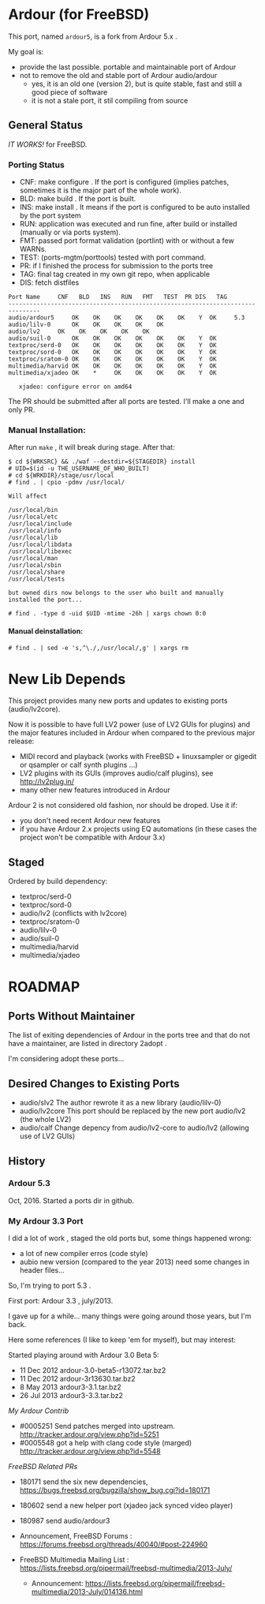 # Ardour (for FreeBSD)

This port, named `ardour5`, is a fork from Ardour 5.x . 

My goal is:

- provide the last possible. portable and maintainable port of Ardour
- not to remove the old and stable port of Ardour audio/ardour
   - yes, it is an old one (version 2), but is quite stable, fast and still a good piece of software
   - it is not a stale port, it stil compiling from source

## General Status 

*IT WORKS!* for FreeBSD.

### Porting Status

- CNF: make configure . If the port is configured (implies patches, sometimes it is the major part of the whole work).
- BLD: make build . If the port is built.
- INS: make install . It means if the port is configured to be auto installed by the port system
- RUN: application was executed and run fine, after build or installed (manually or via ports system).
- FMT: passed port format validation (portlint) with or without a few WARNs.
- TEST: (ports-mgtm/porttools) tested with port command.
- PR: if I finished the process for submission to the ports tree
- TAG: final tag created in my own git repo, when applicable
- DIS: fetch distfiles

```
Port Name	  CNF	BLD   INS   RUN	  FMT	TEST  PR DIS   TAG
-------------------------------------------------------------------------------
audio/ardour5	  OK	OK    OK    OK	  OK	OK    Y	 OK     5.3
audio/lilv-0	  OK	OK    OK    OK	  OK	
audio/lv2	  OK    OK    OK    OK    OK
audio/suil-0	  OK    OK    OK    OK    OK	OK    Y	 OK
textproc/serd-0	  OK    OK    OK    OK    OK	OK    Y	 OK
textproc/sord-0	  OK    OK    OK    OK    OK	OK    Y	 OK
textproc/sratom-0 OK    OK    OK    OK    OK	OK    Y	 OK
multimedia/harvid OK    OK    OK    OK    OK	OK    Y	 OK
multimedia/xjadeo OK    *     OK    OK    OK	OK    Y	 OK

   xjadeo: configure error on amd64
```


The PR should be submitted after all ports are tested. I'll make a one and only PR.

### Manual Installation:

After run ```make``` , it will break during stage. After that:

```
$ cd ${WRKSRC} && ./waf --destdir=${STAGEDIR} install
# UID=$(id -u THE_USERNAME_OF_WHO_BUILT)
# cd ${WRKDIR}/stage/usr/local
# find . | cpio -pdmv /usr/local/

Will affect

/usr/local/bin
/usr/local/etc
/usr/local/include
/usr/local/info
/usr/local/lib
/usr/local/libdata
/usr/local/libexec
/usr/local/man
/usr/local/sbin
/usr/local/share
/usr/local/tests

but owned dirs now belongs to the user who built and manually installed the port...

# find . -type d -uid $UID -mtime -26h | xargs chown 0:0
```

#### Manual deinstallation:

```
# find . | sed -e 's,^\./,/usr/local/,g' | xargs rm
```


# New Lib Depends

This project provides many new ports and updates to existing ports (audio/lv2core).

Now it is possible to have full LV2 power (use of LV2 GUIs for plugins) and the
major features included in Ardour when compared to the previous major release:

- MIDI record and playback (works with FreeBSD + linuxsampler or gigedit or qsampler or calf synth plugins ...)
- LV2 plugins with its GUIs (improves audio/calf plugins), see http://lv2plug.in/
- many other new features introduced in Ardour

Ardour 2 is not considered old fashion, nor should be droped. Use it if:

- you don't need recent Ardour new features
- if you have Ardour 2.x projects using EQ automations (in these cases the project won't be compatible with Ardour 3.x)

## Staged

Ordered by build dependency:

- textproc/serd-0
- textproc/sord-0
- audio/lv2 (conflicts with lv2core)
- textproc/sratom-0
- audio/lilv-0
- audio/suil-0
- multimedia/harvid
- multimedia/xjadeo

# ROADMAP

## Ports Without Maintainer

The list of exiting dependencies of Ardour in the ports tree and that
do not have a maintainer, are listed in directory 2adopt .

I'm considering adopt these ports...


## Desired Changes to Existing Ports

- audio/slv2
   The author rewrote it as a new library (audio/lilv-0)
- audio/lv2core
   This port should be replaced by the new port audio/lv2 (the whole LV2)
- audio/calf
   Change depency from audio/lv2-core to audio/lv2 (allowing use of LV2 GUIs)


## History

### Ardour 5.3

Oct, 2016. Started a ports dir in github.

### My Ardour 3.3 Port

I did a lot of work , staged the old ports but, some things happened wrong:

- a lot of new compiler erros (code style)
- aubio new version (compared to the year 2013) need some changes in header files...

So, I'm trying to port 5.3 .

First port: Ardour 3.3 , july/2013.

I gave up for a while... many things were going around those years, but I'm back.

Here some references (I like to keep 'em for myself), but may interest:

Started playing around with Ardour 3.0 Beta 5:

- 11 Dec 2012 ardour-3.0-beta5-r13072.tar.bz2
- 11 Dec 2012 ardour-3r13630.tar.bz2
- 8 May 2013 ardour3-3.1.tar.bz2
- 26 Jul 2013 ardour3-3.3.tar.bz2

*My Ardour Contrib*

- #0005251 Send patches merged into upstream. http://tracker.ardour.org/view.php?id=5251
- #0005548 got a help with clang code style (marged) http://tracker.ardour.org/view.php?id=5548

*FreeBSD Related PRs*

- 180171 send the six new dependencies, https://bugs.freebsd.org/bugzilla/show_bug.cgi?id=180171
- 180602 send a new helper port (xjadeo jack synced video player)
- 180987 send audio/ardour3

- Announcement, FreeBSD Forums : https://forums.freebsd.org/threads/40040/#post-224960
- FreeBSD Multimedia Mailing List : https://lists.freebsd.org/pipermail/freebsd-multimedia/2013-July/
    - Announcement: https://lists.freebsd.org/pipermail/freebsd-multimedia/2013-July/014136.html

